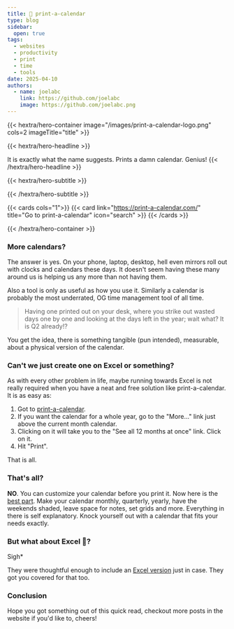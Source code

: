 ```yaml
---
title: 📅 print-a-calendar
type: blog
sidebar:
  open: true
tags:
  - websites
  - productivity
  - print
  - time
  - tools
date: 2025-04-10
authors:
  - name: joelabc
    link: https://github.com/joelabc
    image: https://github.com/joelabc.png
---
```


{{< hextra/hero-container image="/images/print-a-calendar-logo.png"  cols=2 imageTitle="title" >}}

{{< hextra/hero-headline >}}

It is exactly what the name suggests. Prints a damn calendar. Genius!
{{< /hextra/hero-headline >}}

{{< hextra/hero-subtitle >}}

{{< /hextra/hero-subtitle >}}

{{< cards cols="1">}}
  {{< card link="https://print-a-calendar.com/" title="Go to print-a-calendar" icon="search" >}}
{{< /cards >}}

{{< /hextra/hero-container >}}

### More calendars?

The answer is yes. On your phone, laptop, desktop, hell even mirrors roll out with clocks and calendars these days. It doesn't seem having these many around us is helping us any more than not having them.

Also a tool is only as useful as how you use it. Similarly a calendar is probably the most underrated, OG time management tool of all time.

> Having one printed out on your desk, where you strike out wasted days one by one and looking at the days left in the year; wait what? It is Q2 already!?

You get the idea, there is something tangible (pun intended), measurable, about a physical version of the calendar.

### Can't we just create one on Excel or something?

As with every other problem in life, maybe running towards Excel is not really required when you have a neat and free solution like print-a-calendar. It is as easy as:

1. Got to [print-a-calendar](https://print-a-calendar.com/).
2. If you want the calendar for a whole year, go to the "More..." link just above the current month calendar.
3. Clicking on it will take you to the "See all 12 months at once" link. Click on it.
4. Hit "Print".

That is all.

### That's all?

**NO**. You can customize your calendar before you print it. Now here is the [best part](https://print-a-calendar.com/make-a-calendar). Make your calendar monthly, quarterly, yearly, have the weekends shaded, leave space for notes, set grids and more. Everything in there is self explanatory. Knock yourself out with a calendar that fits your needs exactly.

### But what about Excel 🥲?

Sigh\*

They were thoughtful enough to include an [Excel version](https://print-a-calendar.com/excel-calendar) just in case. They got you covered for that too.

### Conclusion

Hope you got something out of this quick read, checkout more posts in the website if you'd like to, cheers!

